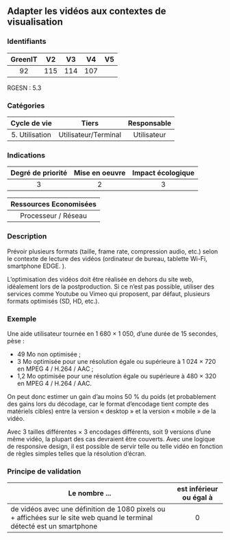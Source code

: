 ## Adapter les vidéos aux contextes de visualisation

### Identifiants

| GreenIT | V2  | V3  | V4  | V5  |
| :-----: | :-: | :-: | :-: | :-: |
|   92    | 115 | 114 | 107 |     |

RGESN : 5.3

### Catégories

|  Cycle de vie  |        Tiers         | Responsable |
| :------------: | :------------------: | :---------: |
| 5. Utilisation | Utilisateur/Terminal | Utilisateur |

### Indications

| Degré de priorité | Mise en oeuvre | Impact écologique |
| :---------------: | :------------: | :---------------: |
|         3         |       2        |         3         |

| Ressources Economisées |
| :--------------------: |
|  Processeur / Réseau   |

### Description

Prévoir plusieurs formats (taille, frame rate, compression audio, etc.) selon le contexte de lecture des vidéos (ordinateur de bureau, tablette Wi-Fi, smartphone EDGE. ).

L’optimisation des vidéos doit être réalisée en dehors du site web, idéalement lors de la postproduction. Si ce n’est pas possible, utiliser des services comme Youtube ou Vimeo qui proposent, par défaut, plusieurs formats optimisés (SD, HD, etc.).

### Exemple

Une aide utilisateur tournée en 1 680 × 1 050, d’une durée de 15 secondes, pèse :

- 49 Mo non optimisée ;
- 3 Mo optimisée pour une résolution égale ou supérieure à 1 024 × 720 en MPEG 4 / H.264 / AAC ;
- 1,2 Mo optimisée pour une résolution égale ou supérieure à 480 × 320 en MPEG 4 / H.264 / AAC.

On peut donc estimer un gain d’au moins 50 % du poids (et probablement des gains lors du décodage, car le format d’encodage tient compte des matériels cibles) entre la version « desktop » et la version
« mobile » de la vidéo.

Avec 3 tailles différentes × 3 encodages différents, soit 9 versions d’une même vidéo, la plupart des cas devraient être couverts. Avec une logique de responsive design, il est possible de servir telle ou telle vidéo en fonction de règles simples telles que la résolution d’écran.

### Principe de validation

| Le nombre ...                                                                                                           | est inférieur ou égal à |
| ----------------------------------------------------------------------------------------------------------------------- | :---------------------: |
| de vidéos avec une définition de 1080 pixels ou + affichées sur le site web quand le terminal détecté est un smartphone |            0            |
